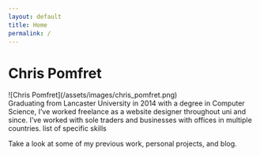 ```yaml
---
layout: default
title: Home
permalink: /
---
```


# Chris Pomfret

<div class="row">
<div class="col-md-3">
![Chris Pomfret](/assets/images/chris_pomfret.png)
</div>
<div class="col-md-9">
Graduating from Lancaster University in 2014 with a degree in Computer Science, I’ve worked freelance as a website designer throughout uni and since. I’ve worked with sole traders and businesses with offices in multiple countries.
list of specific skills

Take a look at some of my previous work, personal projects, and blog.
</div>
</div>


